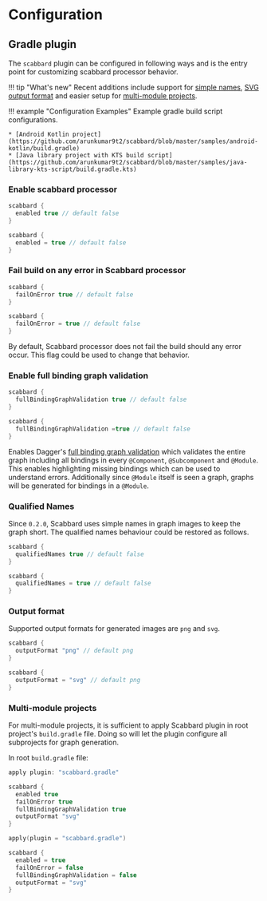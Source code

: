 # Configuration

## Gradle plugin

The `scabbard` plugin can be configured in following ways and is the entry point for customizing scabbard processor behavior.

!!! tip "What's new"
    Recent additions include support for [simple names](#qualified-names), [SVG output format](#output-format) and easier setup for [multi-module projects](#multi-module-projects).

!!! example "Configuration Examples"
    Example gradle build script configurations.
    
    * [Android Kotlin project](https://github.com/arunkumar9t2/scabbard/blob/master/samples/android-kotlin/build.gradle)
    * [Java library project with KTS build script](https://github.com/arunkumar9t2/scabbard/blob/master/samples/java-library-kts-script/build.gradle.kts)

### Enable scabbard processor

```Groovy tab=
scabbard {
  enabled true // default false
}
```

```Kotlin tab=
scabbard {
  enabled = true // default false
}
```

### Fail build on any error in Scabbard processor

```Groovy tab=
scabbard {
  failOnError true // default false
}
```

```Kotlin tab=
scabbard {
  failOnError = true // default false
}
```

By default, Scabbard processor does not fail the build should any error occur. This flag could be used to change that behavior.

### Enable full binding graph validation

```Groovy tab=
scabbard {
  fullBindingGraphValidation true // default false
}
```

```Kotlin tab=
scabbard {
  fullBindingGraphValidation =true // default false
}
```

Enables Dagger's [full binding graph validation](https://dagger.dev/compiler-options.html#full-binding-graph-validation) which validates the entire graph including all bindings in every `@Component`, `@Subcomponent` and `@Module`. This enables highlighting missing bindings which can be used to understand errors. Additionally since `@Module` itself is seen a graph, graphs will be generated for bindings in a `@Module`.

### Qualified Names

Since `0.2.0`, Scabbard uses simple names in graph images to keep the graph short. The qualified names behaviour could be restored as follows.

```Groovy tab=
scabbard {
  qualifiedNames true // default false
}
```

```Kotlin tab=
scabbard {
  qualifiedNames = true // default false
}
```

### Output format

Supported output formats for generated images are `png` and `svg`.

```Groovy tab=
scabbard {
  outputFormat "png" // default png
}
```

```Kotlin tab=
scabbard {
  outputFormat = "svg" // default png
}
```

### Multi-module projects

For multi-module projects, it is sufficient to apply Scabbard plugin in root project's `build.gradle` file. Doing so will let the plugin configure all subprojects for graph generation. 

In root `build.gradle` file:

```Groovy tab=
apply plugin: "scabbard.gradle"

scabbard {
  enabled true
  failOnError true
  fullBindingGraphValidation true
  outputFormat "svg"
}
```

```Kotlin tab=
apply(plugin = "scabbard.gradle")

scabbard {
  enabled = true
  failOnError = false
  fullBindingGraphValidation = false
  outputFormat = "svg"
}
```